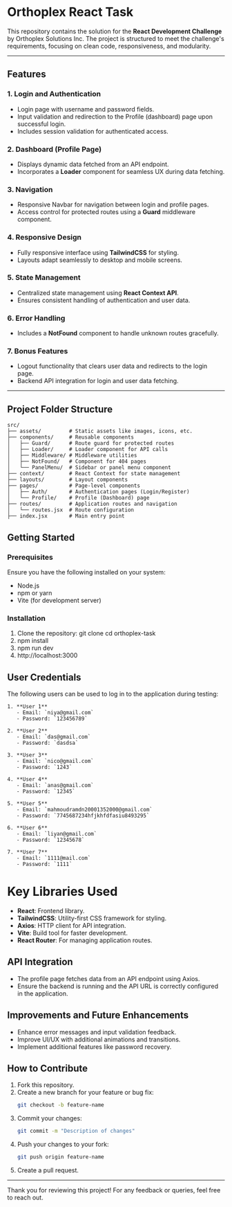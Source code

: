 # Orthoplex React Task

This repository contains the solution for the **React Development Challenge** by Orthoplex Solutions Inc. The project is structured to meet the challenge's requirements, focusing on clean code, responsiveness, and modularity.

---

## Features

### 1. **Login and Authentication**
- Login page with username and password fields.
- Input validation and redirection to the Profile (dashboard) page upon successful login.
- Includes session validation for authenticated access.

### 2. **Dashboard (Profile Page)**
- Displays dynamic data fetched from an API endpoint.
- Incorporates a **Loader** component for seamless UX during data fetching.

### 3. **Navigation**
- Responsive Navbar for navigation between login and profile pages.
- Access control for protected routes using a **Guard** middleware component.

### 4. **Responsive Design**
- Fully responsive interface using **TailwindCSS** for styling.
- Layouts adapt seamlessly to desktop and mobile screens.

### 5. **State Management**
- Centralized state management using **React Context API**.
- Ensures consistent handling of authentication and user data.

### 6. **Error Handling**
- Includes a **NotFound** component to handle unknown routes gracefully.

### 7. **Bonus Features**
- Logout functionality that clears user data and redirects to the login page.
- Backend API integration for login and user data fetching.

---


## Project Folder Structure

```
src/
├── assets/         # Static assets like images, icons, etc.
├── components/     # Reusable components
│   ├── Guard/      # Route guard for protected routes
│   ├── Loader/     # Loader component for API calls
│   ├── Middleware/ # Middleware utilities
│   ├── NotFound/   # Component for 404 pages
│   └── PanelMenu/  # Sidebar or panel menu component
├── context/        # React Context for state management
├── layouts/        # Layout components
├── pages/          # Page-level components
│   ├── Auth/       # Authentication pages (Login/Register)
│   └── Profile/    # Profile (Dashboard) page
├── routes/         # Application routes and navigation
│   └── routes.jsx  # Route configuration
├── index.jsx       # Main entry point
```


## Getting Started

### Prerequisites
Ensure you have the following installed on your system:
- Node.js
- npm or yarn
- Vite (for development server)

### Installation
1. Clone the repository: 
   git clone <repository-url>
   cd orthoplex-task
2. npm install
3. npm run dev
4. http://localhost:3000

## User Credentials

The following users can be used to log in to the application during testing:

```
1. **User 1**
   - Email: `niya@gmail.com`
   - Password: `123456789`

2. **User 2**
   - Email: `das@gmail.com`
   - Password: `dasdsa`

3. **User 3**
   - Email: `nico@gmail.com`
   - Password: `1243`

4. **User 4**
   - Email: `anas@gmail.com`
   - Password: `12345`

5. **User 5**
   - Email: `mahmoudramdn20001352000@gmail.com`
   - Password: `7745687234hfjkhfdfasiu8493295`

6. **User 6**
   - Email: `liyan@gmail.com`
   - Password: `12345678`

7. **User 7**
   - Email: `1111@mail.com`
   - Password: `1111`
```

# Key Libraries Used

- **React**: Frontend library.
- **TailwindCSS**: Utility-first CSS framework for styling.
- **Axios**: HTTP client for API integration.
- **Vite**: Build tool for faster development.
- **React Router**: For managing application routes.

## API Integration

- The profile page fetches data from an API endpoint using Axios.
- Ensure the backend is running and the API URL is correctly configured in the application.

## Improvements and Future Enhancements

- Enhance error messages and input validation feedback.
- Improve UI/UX with additional animations and transitions.
- Implement additional features like password recovery.

## How to Contribute

1. Fork this repository.
2. Create a new branch for your feature or bug fix:
    ```bash
    git checkout -b feature-name
    ```
3. Commit your changes:
    ```bash
    git commit -m "Description of changes"
    ```
4. Push your changes to your fork:
    ```bash
    git push origin feature-name
    ```
5. Create a pull request.

---

Thank you for reviewing this project! For any feedback or queries, feel free to reach out.
